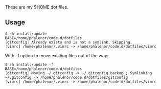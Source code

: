 These are my $HOME dot files.

Usage
-----
```
$ sh install/update 
BASE=/home/phalenor/code.d/dotfiles
[gitconfig] Already exists and is not a symlink. Skipping.
[vimrc] /home/phalenor/.vimrc -> /home/phalenor/code.d/dotfiles/vimrc
```

With -f option to move existing files out of the way:
```
$ sh install/update -f
BASE=/home/phalenor/code.d/dotfiles
[gitconfig] Moving ~/.gitconfig -> ~/.gitconfig.backup ; Symlinking ~/.gitconfig -> /home/phalenor/code.d/dotfiles/gitconfig
[vimrc] /home/phalenor/.vimrc -> /home/phalenor/code.d/dotfiles/vimrc
```
